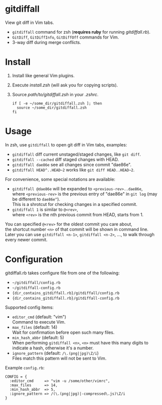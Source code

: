gitdiffall
==========

View git diff in Vim tabs.

- `gitdiffall` command for zsh (**requires ruby** for running _gitdiffall.rb_).
- `GitDiff`, `GitDiffInfo`, `GitDiffOff` commands for Vim.
- 3-way diff during merge conflicts.


Install
=======

1. Install like general Vim plugins.
2. Execute _install.zsh_ (will ask you for copying scripts).
3. Source _path/to/gitdiffall.zsh_ in your _.zshrc_.

    ```
    if [ -e ~/some_dir/gitdiffall.zsh ]; then
      source ~/some_dir/gitdiffall.zsh
    fi
    ```

Usage
=====

In zsh, use `gitdiffall` to open git diff in Vim tabs, examples:

- `gitdiffall`  diff current unstaged/staged changes, like `git diff`.
- `gitdiffall --cached` diff staged changes with HEAD.
- `gitdiffall dae86e` see all changes since commit "dae86e".
- `gitdiffall HEAD^..HEAD~2` works like `git diff HEAD..HEAD~2`.

For convenience, some special notations are available:

- `gitdiffall @dae86e`  will be expanded to `<previous-rev>..dae86e`,  
  where `<previous-rev>` is the previous entry of "dae86e" in `git log` (may be different to `dae86e^`).  
  This is a shrotcut for checking changes in a specified commit.
- `gitdiffall 1`  is similar to `@<rev>`,  
  where `<rev>` is the nth previous commit from HEAD, starts from 1.

You can specified `@<rev>` for the oldest commit you care about,  
the shortcut number `<n>` of that commit will be shown in command line.  
Later you can use `gitdiffall <n-1>`, `gitdiffall <n-2>`, ..., to walk through every newer commit.

Configuration
=============

gitdiffall.rb takes configure file from one of the following:

- `~/gitdiffall/config.rb`
- `~/gitdiffall-config.rb`
- `{dir_contains_gitdiffall.rb}/gitdiffall/config.rb`
- `{dir_contains_gitdiffall.rb}/gitdiffall-config.rb`

Supported config items:

- `editor_cmd` (default: "vim")  
  Command to execute Vim.
- `max_files` (default: 14)  
  Wait for confirmation before open such many files.
- `min_hash_abbr` (default: 5)  
  When performing `gitdiffall <n>`,
  `<n>` must have this many digits to indicate a hash,
  otherwise it's a number.
- `ignore_pattern` (default: `/\.(png|jpg)\Z/i`)  
  Files match this pattern will not be sent to Vim.

Example `config.rb`:

    CONFIG = {
      :editor_cmd     => "vim -u /some/other/vimrc",
      :max_files      => 14,
      :min_hash_abbr  => 5,
      :ignore_pattern => /(\.(png|jpg)|-compressed\.js)\Z/i
    }
